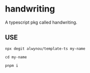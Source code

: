 # handwriting

A typescript pkg called handwriting.

## USE

```shell
npx degit alwynou/template-ts my-name

cd my-name

pnpm i
```
